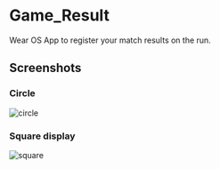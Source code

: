 # Game_Result
Wear OS App to register your match results on the run.

## Screenshots 

### Circle
![circle](https://user-images.githubusercontent.com/8181056/205972013-39176989-b456-4a7f-8906-30c3cbbf1bd4.png)

### Square display
![square](https://user-images.githubusercontent.com/8181056/205988510-76a1e3c3-ff24-4c9e-96cd-4e6f95dc5b78.png)
